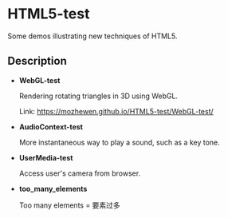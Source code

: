 # HTML5-test

Some demos illustrating new techniques of HTML5. 

## Description

+ **WebGL-test**

    Rendering rotating triangles in 3D using WebGL. 

    Link: https://mozhewen.github.io/HTML5-test/WebGL-test/

+ **AudioContext-test**

    More instantaneous way to play a sound, such as a key tone. 

+ **UserMedia-test**

    Access user's camera from browser. 

+ **too_many_elements**

    Too many elements = 要素过多